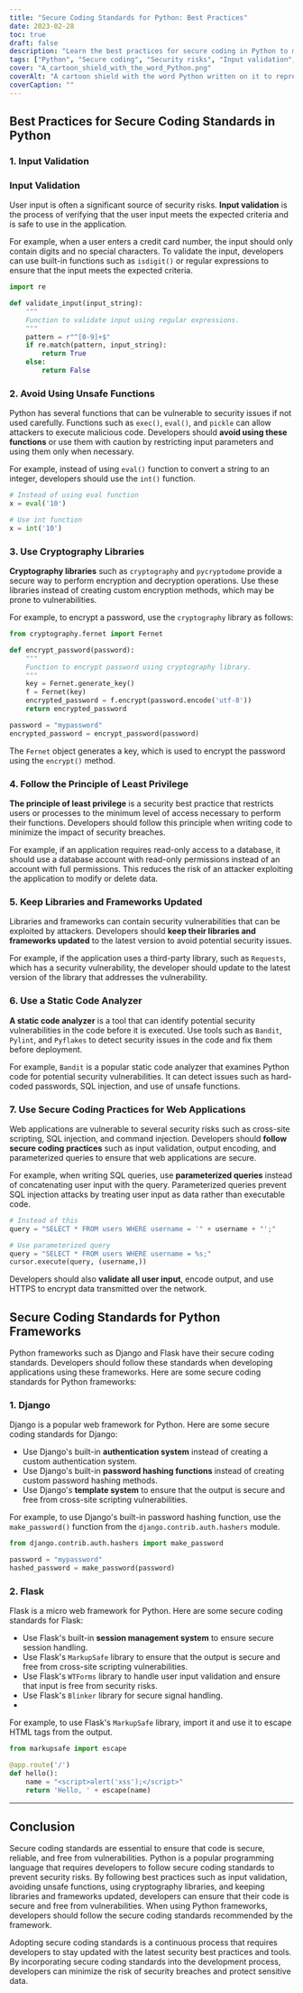 ```yaml
---
title: "Secure Coding Standards for Python: Best Practices"
date: 2023-02-28
toc: true
draft: false
description: "Learn the best practices for secure coding in Python to minimize the risk of security breaches and protect sensitive data."
tags: ["Python", "Secure coding", "Security risks", "Input validation", "Cryptography libraries", "Least privilege", "Static code analyzer", "Web applications", "Python frameworks", "Django", "Flask", "Authentication system", "Password hashing", "Template system", "Session management", "MarkupSafe", "WTForms", "Blinker", "Data protection", "Vulnerabilities"]
cover: "A_cartoon_shield_with_the_word_Python.png"
coverAlt: "A cartoon shield with the word Python written on it to represent secure coding standards"
coverCaption: ""
---
```

## Best Practices for Secure Coding Standards in Python

### 1. Input Validation

### Input Validation

User input is often a significant source of security risks. **Input validation** is the process of verifying that the user input meets the expected criteria and is safe to use in the application. 

For example, when a user enters a credit card number, the input should only contain digits and no special characters. To validate the input, developers can use built-in functions such as `isdigit()` or regular expressions to ensure that the input meets the expected criteria.

```python
import re

def validate_input(input_string):
    """
    Function to validate input using regular expressions.
    """
    pattern = r"^[0-9]+$"
    if re.match(pattern, input_string):
        return True
    else:
        return False
```

### 2. Avoid Using Unsafe Functions

Python has several functions that can be vulnerable to security issues if not used carefully. Functions such as `exec()`, `eval()`, and `pickle` can allow attackers to execute malicious code. Developers should **avoid using these functions** or use them with caution by restricting input parameters and using them only when necessary.

For example, instead of using `eval()` function to convert a string to an integer, developers should use the `int()` function.
```py
# Instead of using eval function
x = eval('10')

# Use int function
x = int('10')
```

### 3. Use Cryptography Libraries

**Cryptography libraries** such as `cryptography` and `pycryptodome` provide a secure way to perform encryption and decryption operations. Use these libraries instead of creating custom encryption methods, which may be prone to vulnerabilities.

For example, to encrypt a password, use the `cryptography` library as follows:
```py
from cryptography.fernet import Fernet

def encrypt_password(password):
    """
    Function to encrypt password using cryptography library.
    """
    key = Fernet.generate_key()
    f = Fernet(key)
    encrypted_password = f.encrypt(password.encode('utf-8'))
    return encrypted_password

password = "mypassword"
encrypted_password = encrypt_password(password)
```
The `Fernet` object generates a key, which is used to encrypt the password using the `encrypt()` method.

### 4. Follow the Principle of Least Privilege

**The principle of least privilege** is a security best practice that restricts users or processes to the minimum level of access necessary to perform their functions. Developers should follow this principle when writing code to minimize the impact of security breaches.

For example, if an application requires read-only access to a database, it should use a database account with read-only permissions instead of an account with full permissions. This reduces the risk of an attacker exploiting the application to modify or delete data.

### 5. Keep Libraries and Frameworks Updated

Libraries and frameworks can contain security vulnerabilities that can be exploited by attackers. Developers should **keep their libraries and frameworks updated** to the latest version to avoid potential security issues.

For example, if the application uses a third-party library, such as `Requests`, which has a security vulnerability, the developer should update to the latest version of the library that addresses the vulnerability.

### 6. Use a Static Code Analyzer

**A static code analyzer** is a tool that can identify potential security vulnerabilities in the code before it is executed. Use tools such as `Bandit`, `Pylint`, and `Pyflakes` to detect security issues in the code and fix them before deployment.

For example, `Bandit` is a popular static code analyzer that examines Python code for potential security vulnerabilities. It can detect issues such as hard-coded passwords, SQL injection, and use of unsafe functions.

### 7. Use Secure Coding Practices for Web Applications

Web applications are vulnerable to several security risks such as cross-site scripting, SQL injection, and command injection. Developers should **follow secure coding practices** such as input validation, output encoding, and parameterized queries to ensure that web applications are secure.

For example, when writing SQL queries, use **parameterized queries** instead of concatenating user input with the query. Parameterized queries prevent SQL injection attacks by treating user input as data rather than executable code.

```py
# Instead of this
query = "SELECT * FROM users WHERE username = '" + username + "';"

# Use parameterized query
query = "SELECT * FROM users WHERE username = %s;"
cursor.execute(query, (username,))
```
Developers should also **validate all user input**, encode output, and use HTTPS to encrypt data transmitted over the network.

## Secure Coding Standards for Python Frameworks

Python frameworks such as Django and Flask have their secure coding standards. Developers should follow these standards when developing applications using these frameworks. Here are some secure coding standards for Python frameworks:

### 1. Django

Django is a popular web framework for Python. Here are some secure coding standards for Django:

- Use Django's built-in **authentication system** instead of creating a custom authentication system.
- Use Django's built-in **password hashing functions** instead of creating custom password hashing methods.
- Use Django's **template system** to ensure that the output is secure and free from cross-site scripting vulnerabilities.

For example, to use Django's built-in password hashing function, use the `make_password()` function from the `django.contrib.auth.hashers` module.

```python
from django.contrib.auth.hashers import make_password

password = "mypassword"
hashed_password = make_password(password)
```

### 2. Flask
Flask is a micro web framework for Python. Here are some secure coding standards for Flask:

- Use Flask's built-in **session management system** to ensure secure session handling.
- Use Flask's `MarkupSafe` library to ensure that the output is secure and free from cross-site scripting vulnerabilities.
- Use Flask's `WTForms` library to handle user input validation and ensure that input is free from security risks.
- Use Flask's `Blinker` library for secure signal handling.
- 
For example, to use Flask's `MarkupSafe` library, import it and use it to escape HTML tags from the output.
```py
from markupsafe import escape

@app.route('/')
def hello():
    name = "<script>alert('xss');</script>"
    return 'Hello, ' + escape(name)
```
______

## Conclusion

Secure coding standards are essential to ensure that code is secure, reliable, and free from vulnerabilities. Python is a popular programming language that requires developers to follow secure coding standards to prevent security risks. By following best practices such as input validation, avoiding unsafe functions, using cryptography libraries, and keeping libraries and frameworks updated, developers can ensure that their code is secure and free from vulnerabilities. When using Python frameworks, developers should follow the secure coding standards recommended by the framework.

Adopting secure coding standards is a continuous process that requires developers to stay updated with the latest security best practices and tools. By incorporating secure coding standards into the development process, developers can minimize the risk of security breaches and protect sensitive data.

